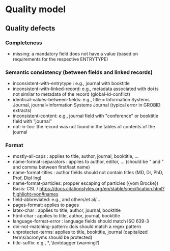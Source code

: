 # Quality model

<!-- 
- search sources/provenance
- identification (reducing manual/error-prone processes)
- quality rules: fit for purposes: dedupe/reporting/citing the sample
- dedupe: prepare, dedupe, dedupe-special-cases, validate, undo
- use ontology to capture the "research history"/relations

- Introduce quality defect rules with id s like pylint (and add examples)
- Use in provenance and allow users to disable or add custom rules.
- Extract the rules to a separate script 

TBD: separately 
- check for compliance with rules
- apply prep package endpoints to fix defets

TBD: General errors category? (quality_defect)
Should the following simply be corrected?
- associated-entity (???): correction, update, ... (-> RESEARCH-HISTORY)
- non-entity (??): editorial board, cover page, back-matter (-> RESEARCH-HISTORY)

TBD: should it be possible to override all rules? how? how do we make sure that follow-up operations do not re-apply the requirements?
TBD: language: add missing (always required) - BUT: language is not a masterdata item (missing only applies to masterdata...)

Timeliness:
- outdated (?)
- up-to-date (status: retracted? volatile fields like citations, completeness)

Error, Warning, Convention (https://pylint.readthedocs.io/en/latest/user_guide/messages/message_control.html)
-->

## Quality defects

### Completeness

- missing: a mandatory field does not have a value (based on requirements for the respective ENTRYTYPE)

### Semantic consistency (between fields and linked records)

- inconsistent-with-entrytype : e.g., journal with booktitle
- inconsistent-with-linked-record: e.g., metadata associated with doi is not similar to metadata of the record (global-id-conflict)
- identical-values-between-fields: e.g., title = Information Systems Journal, journal=Information Systems Journal (typical error in GROBID extracts)
- inconsistent-content: e.g., journal field with "conference" or booktitle field with "journal"
- not-in-toc: the record was not found in the tables of contents of the journal

### Format

- mostly-all-caps : applies to title, author, journal, booktitle, ...
- name-format-separators : applies to author, editor, ... (should be " and " and comma between first/last name)
- name-format-titles : author fields should not contain titles (MD, Dr, PhD, Prof, Dipl Ing)
- name-format-particles: propper escaping of particles ({vom Brocke}) Basis: CSL / https://docs.citationstyles.org/en/stable/specification.html?highlight=von#names
- field-abbreviated: e.g., and others/et al/...
- pages-format: applies to pages
- latex-char : applies to title, author, journal, booktitle
- html-char : applies to title, author, journal, booktitle
- language-format-error : language fields should match ISO 639-3 
- doi-not-matching-pattern: dois should match a regex pattern
- unprotected-terms: applies to title, booktitle, journal (capitalized terms/acronyms should be protected)
- title-suffix: e.g., *, \textdagger (warning?)
